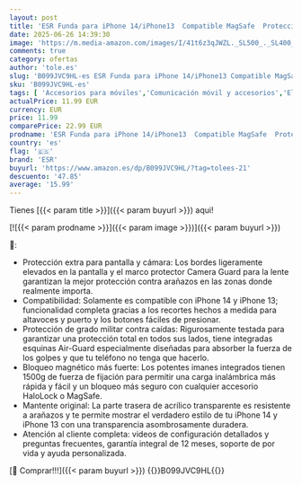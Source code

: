 ```yaml
---
layout: post
title: 'ESR Funda para iPhone 14/iPhone13  Compatible MagSafe  Protección Grado Militar a Prueba Golpes  Funda Magnética para iPhone 14/iPhone13  Funda Híbrida Classic  HaloLock   Transparente'
date: 2025-06-26 14:39:30
image: 'https://m.media-amazon.com/images/I/41t6z3qJWZL._SL500_._SL400_.jpg'
comments: true
category: ofertas
author: 'tole.es'
slug: 'B099JVC9HL-es ESR Funda para iPhone 14/iPhone13 Compatible MagSafe...'
sku: 'B099JVC9HL-es'
tags: [ 'Accesorios para móviles','Comunicación móvil y accesorios','Electrónica','Fundas básicas para teléfonos móviles','Fundas y carcasas para teléfonos móviles','esr','iphone','magsafe','🇪🇸', ]
actualPrice: 11.99 EUR
currency: EUR
price: 11.99
comparePrice: 22.99 EUR
prodname: 'ESR Funda para iPhone 14/iPhone13  Compatible MagSafe  Protección Grado Militar a Prueba Golpes  Funda Magnética para iPhone 14/iPhone13  Funda Híbrida Classic  HaloLock   Transparente'
country: 'es'
flag: '🇪🇸'
brand: 'ESR'
buyurl: 'https://www.amazon.es/dp/B099JVC9HL/?tag=tolees-21'
descuento: '47.85'
average: '15.99'
---
```


Tienes [{{< param title >}}]({{< param buyurl >}}) aqui!

[![{{< param prodname >}}]({{< param image >}})]({{< param buyurl >}})

🔎:

- Protección extra para pantalla y cámara: Los bordes ligeramente elevados en la pantalla y el marco protector Camera Guard para la lente garantizan la mejor protección contra arañazos en las zonas donde realmente importa.
- Compatibilidad: Solamente es compatible con iPhone 14 y iPhone 13; funcionalidad completa gracias a los recortes hechos a medida para altavoces y puerto y los botones fáciles de presionar.
- Protección de grado militar contra caídas: Rigurosamente testada para garantizar una protección total en todos sus lados, tiene integradas esquinas Air-Guard especialmente diseñadas para absorber la fuerza de los golpes y que tu teléfono no tenga que hacerlo.
- Bloqueo magnético más fuerte: Los potentes imanes integrados tienen 1500g de fuerza de fijación para permitir una carga inalámbrica más rápida y fácil y un bloqueo más seguro con cualquier accesorio HaloLock o MagSafe.
- Mantente original: La parte trasera de acrílico transparente es resistente a arañazos y te permite mostrar el verdadero estilo de tu iPhone 14 y iPhone 13 con una transparencia asombrosamente duradera.
- Atención al cliente completa: videos de configuración detallados y preguntas frecuentes, garantía integral de 12 meses, soporte de por vida y ayuda personalizada.

[🛒 Comprar!!!]({{< param buyurl >}})
{{<world>}}B099JVC9HL{{</world>}}
